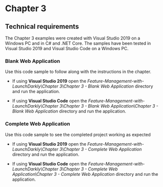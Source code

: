 # Chapter 3

## Technical requirements

The Chapter 3 examples were created with Visual Studio 2019 on a Windows PC and in C# and .NET Core. The samples have been tested in Visual Studio 2019 and Visual Studio Code on a Windows PC.

### Blank Web Application

Use this code sample to follow along with the instructions in the chapter.

- If using __Visual Studio 2019__ open the _Feature-Management-with-LaunchDarkly\Chapter 3\Chapter 3 - Blank Web Application_ directory and run the application.

- If using __Visual Studio Code__ open the _Feature-Management-with-LaunchDarkly\Chapter 3\Chapter 3 - Blank Web Application\Chapter 3 - Blank Web Application_ directory and run the application.

### Complete Web Application

Use this code sample to see the completed project working as expected

- If using __Visual Studio 2019__ open the _Feature-Management-with-LaunchDarkly\Chapter 3\Chapter 3 - Complete Web Application_ directory and run the application.

- If using __Visual Studio Code__ open the _Feature-Management-with-LaunchDarkly\Chapter 3\Chapter 3 - Complete Web Application\Chapter 3 - Complete Web Application_ directory and run the application.
